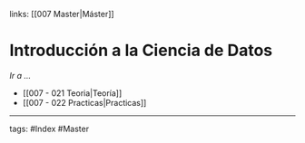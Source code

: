 links: [[007 Master|Máster]]

# Introducción a la Ciencia de Datos
*Ir a ...*
- [[007 - 021 Teoria|Teoría]]
- [[007 - 022 Practicas|Practicas]]


---
tags:
	#Index #Master
